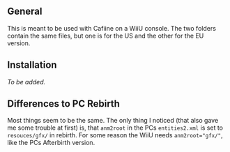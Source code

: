 ## General   
This is meant to be used with Cafiine on a WiiU console. The two folders contain the same files, but one is for the US and the other for the EU version.

## Installation   
_To be added._

## Differences to PC Rebirth   
Most things seem to be the same. The only thing I noticed (that also gave me some trouble at first) is, that ```anm2root``` in the PCs ``` entities2.xml ```  is set to ```resouces/gfx/``` in rebirth.
For some reason the WiiU needs ```anm2root="gfx/"```, like the PCs Afterbirth version.